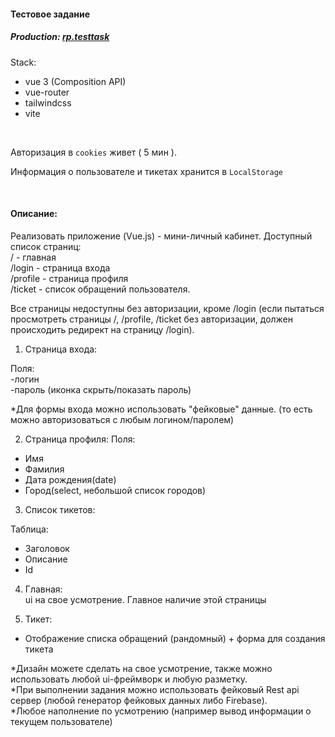 #### Тестовое задание   
##### Production:     [rp.testtask](https://testtask_rp.dsa25.ru/)

Stack:
- vue 3 (Composition API)
- vue-router
- tailwindcss
- vite
</br>

Авторизация в `cookies`  живет ( 5 мин ).   

Информация о пользователе и тикетах хранится в `LocalStorage`  

</br>

#### Описание: 
Реализовать приложение (Vue.js) - мини-личный кабинет. Доступный список страниц: </br>
    / - главная </br>
    /login - страница входа </br>
    /profile - страница профиля </br>
    /ticket - список обращений пользователя. </br>
    
Все страницы недоступны без авторизации, кроме /login (если пытаться просмотреть страницы /, /profile, /ticket без авторизации, должен происходить редирект на страницу /login).

1) Страница входа:

Поля: </br>
-логин </br>
-пароль (иконка скрыть/показать пароль)

*Для формы входа можно использовать "фейковые" данные. (то есть можно авторизоваться с любым логином/паролем)

2) Страница профиля:
Поля:
- Имя
- Фамилия
- Дата рождения(date)
- Город(select, небольшой список городов)

3) Список тикетов:

Таблица:
- Заголовок
- Описание
- Id

4) Главная: </br>
ui на свое усмотрение. Главное наличие этой страницы

5) Тикет:
- Отображение списка обращений (рандомный) + форма для создания тикета

*Дизайн можете сделать на свое усмотрение, также можно использовать любой ui-фреймворк и любую разметку. </br>
*При выполнении задания можно использовать фейковый Rest api сервер (любой генератор фейковых данных либо Firebase). </br>
*Любое наполнение по усмотрению (например вывод информации о текущем пользователе) </br>
